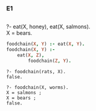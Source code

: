 ### E1
```prolog

```


?- eat(X, honey), eat(X, salmons).  
X = bears.

```prolog
foodchain(X, Y) :- eat(X, Y).
foodchain(X, Y) :- 
	eat(X, Z),
        foodchain(Z, Y).     
```


```
?- foodchain(rats, X).
false.

?- foodchain(X, worms).
X = salmons ;
X = bears ;
false.
```


